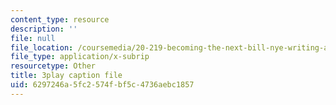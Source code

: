 ```yaml
---
content_type: resource
description: ''
file: null
file_location: /coursemedia/20-219-becoming-the-next-bill-nye-writing-and-hosting-the-educational-show-january-iap-2015/6297246a5fc2574fbf5c4736aebc1857_qkkI9Z9tKvo.vtt
file_type: application/x-subrip
resourcetype: Other
title: 3play caption file
uid: 6297246a-5fc2-574f-bf5c-4736aebc1857
---
```


